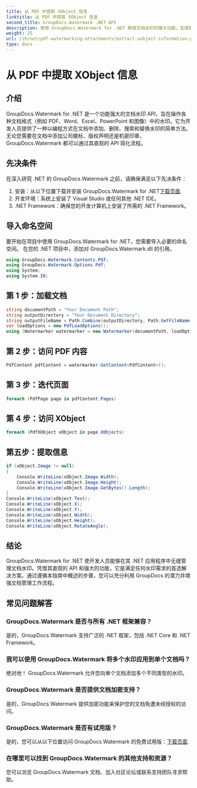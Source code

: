 ```yaml
---
title: 从 PDF 中提取 XObject 信息
linktitle: 从 PDF 中提取 XObject 信息
second_title: GroupDocs.Watermark .NET API
description: 使用 GroupDocs.Watermark for .NET 释放文档水印的强大功能。无缝管理 PDF、Word 文档和图像中的水印。
weight: 25
url: /zh/net/pdf-watermarking-attachments/extract-xobject-information-pdf/
type: docs
---
```

# 从 PDF 中提取 XObject 信息

## 介绍
GroupDocs.Watermark for .NET 是一个功能强大的文档水印 API，旨在操作各种文档格式（例如 PDF、Word、Excel、PowerPoint 和图像）中的水印。它为开发人员提供了一种以编程方式在文档中添加、删除、搜索和替换水印的简单方法。无论您需要在文档中添加公司徽标、版权声明还是机密印章，GroupDocs.Watermark 都可以通过其直观的 API 简化流程。
## 先决条件
在深入研究 .NET 的 GroupDocs.Watermark 之前，请确保满足以下先决条件：
1. 安装：从以下位置下载并安装 GroupDocs.Watermark for .NET[下载页面](https://releases.groupdocs.com/Watermark/net/).
2. 开发环境：系统上安装了 Visual Studio 或任何其他 .NET IDE。
3. .NET Framework：确保您的开发计算机上安装了所需的 .NET Framework。

## 导入命名空间
要开始在项目中使用 GroupDocs.Watermark for .NET，您需要导入必要的命名空间。
在您的 .NET 项目中，添加对 GroupDocs.Watermark.dll 的引用。
```csharp
using GroupDocs.Watermark.Contents.Pdf;
using GroupDocs.Watermark.Options.Pdf;
using System;
using System.IO;
```
## 第 1 步：加载文档
```csharp
string documentPath = "Your Document Path";
string outputDirectory = "Your Document Directory";
string outputFileName = Path.Combine(outputDirectory, Path.GetFileName(documentPath));
var loadOptions = new PdfLoadOptions();
using (Watermarker watermarker = new Watermarker(documentPath, loadOptions))
```
## 第 2 步：访问 PDF 内容
```csharp
PdfContent pdfContent = watermarker.GetContent<PdfContent>();
```
## 第 3 步：迭代页面
```csharp
foreach (PdfPage page in pdfContent.Pages)
```
## 第 4 步：访问 XObject
```csharp
foreach (PdfXObject xObject in page.XObjects)
```
## 第五步：提取信息
```csharp
if (xObject.Image != null)
{
    Console.WriteLine(xObject.Image.Width);
    Console.WriteLine(xObject.Image.Height);
    Console.WriteLine(xObject.Image.GetBytes().Length);
}
Console.WriteLine(xObject.Text);
Console.WriteLine(xObject.X);
Console.WriteLine(xObject.Y);
Console.WriteLine(xObject.Width);
Console.WriteLine(xObject.Height);
Console.WriteLine(xObject.RotateAngle);
```

## 结论
GroupDocs.Watermark for .NET 使开发人员能够在其 .NET 应用程序中无缝管理文档水印。凭借其直观的 API 和强大的功能，它是满足任何水印需求的首选解决方案。通过遵循本指南中概述的步骤，您可以充分利用 GroupDocs 的潜力并增强文档管理工作流程。
## 常见问题解答
### GroupDocs.Watermark 是否与所有 .NET 框架兼容？
是的，GroupDocs.Watermark 支持广泛的 .NET 框架，包括 .NET Core 和 .NET Framework。
### 我可以使用 GroupDocs.Watermark 将多个水印应用到单个文档吗？
绝对地！ GroupDocs.Watermark 允许您向单个文档添加多个不同类型的水印。
### GroupDocs.Watermark 是否提供文档加密支持？
是的，GroupDocs.Watermark 提供加密功能来保护您的文档免遭未经授权的访问。
### GroupDocs.Watermark 是否有试用版？
是的，您可以从以下位置访问 GroupDocs.Watermark 的免费试用版：[下载页面](https://releases.groupdocs.com/).
### 在哪里可以找到 GroupDocs.Watermark 的其他支持和资源？
您可以浏览 GroupDocs.Watermark 文档、加入社区论坛或联系支持团队寻求帮助。